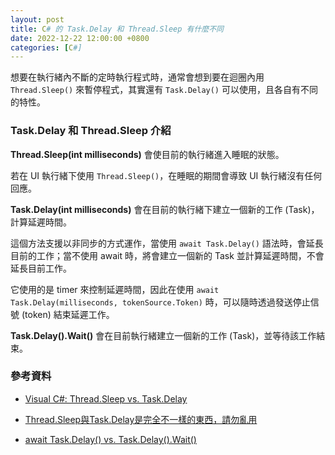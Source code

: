 ```yaml
---
layout: post
title: C# 的 Task.Delay 和 Thread.Sleep 有什麼不同
date: 2022-12-22 12:00:00 +0800
categories: [C#]
---
```


想要在執行緒內不斷的定時執行程式時，通常會想到要在迴圈內用 `Thread.Sleep()` 來暫停程式，其實還有 `Task.Delay()` 可以使用，且各自有不同的特性。  

### Task.Delay 和 Thread.Sleep 介紹

**Thread.Sleep(int milliseconds)** 會使目前的執行緒進入睡眠的狀態。

若在 UI 執行緒下使用 `Thread.Sleep()`，在睡眠的期間會導致 UI 執行緒沒有任何回應。

**Task.Delay(int milliseconds)** 會在目前的執行緒下建立一個新的工作 (Task)，計算延遲時間。

這個方法支援以非同步的方式運作，當使用 `await Task.Delay()` 語法時，會延長目前的工作；當不使用 await 時，將會建立一個新的 Task 並計算延遲時間，不會延長目前工作。

它使用的是 timer 來控制延遲時間，因此在使用 `await Task.Delay(milliseconds, tokenSource.Token)` 時，可以隨時透過發送停止信號 (token) 結束延遲工作。

**Task.Delay().Wait()** 會在目前執行緒建立一個新的工作 (Task)，並等待該工作結束。

### 參考資料

- [Visual C#: Thread.Sleep vs. Task.Delay](https://social.technet.microsoft.com/wiki/contents/articles/21177.visual-c-thread-sleep-vs-task-delay.aspx)

- [Thread.Sleep與Task.Delay是完全不一樣的東西，請勿亂用](http://slashlook.com/archive2016/20160201.html)

- [await Task.Delay() vs. Task.Delay().Wait()](https://stackoverflow.com/questions/26798845/await-task-delay-vs-task-delay-wait)